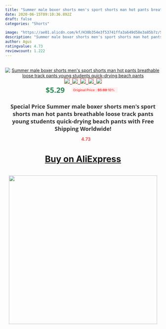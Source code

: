 ```yaml
---
title: "Summer male boxer shorts men's sport shorts man hot pants breathable loose track pants young students quick-drying beach pants"
date: 2020-06-15T09:10:36.892Z
draft: false
categories: "Shorts"

image: "https://ae01.alicdn.com/kf/H30b354e3f53741ffa3a649d58e3a85b7z/Summer-male-boxer-shorts-men-s-sport-shorts-man-hot-pants-breathable-loose-track-pants-young.jpg"
description: "Summer male boxer shorts men's sport shorts man hot pants breathable loose track pants young students quick-drying beach pants"
author: Agus
ratingvalue: 4.73
reviewcount: 1.222
---
```

<br>
<div style="text-align: center;">
<a href="https://s.click.aliexpress.com/e/_AKo3p7" target="_blank" rel="nofollow noopener noreferrer"><img alt="Summer male boxer shorts men's sport shorts man hot pants breathable loose track pants young students quick-drying beach pants" class="magnifier-image" src="https://ae01.alicdn.com/kf/H30b354e3f53741ffa3a649d58e3a85b7z/Summer-male-boxer-shorts-men-s-sport-shorts-man-hot-pants-breathable-loose-track-pants-young.jpg_640x640.jpg">
<br>
<img style="border:1px solid salmon" src="https://ae01.alicdn.com/kf/H30b354e3f53741ffa3a649d58e3a85b7z/Summer-male-boxer-shorts-men-s-sport-shorts-man-hot-pants-breathable-loose-track-pants-young.jpg_120x120.jpg">&nbsp;&nbsp;<img style="border:1px solid salmon" src="https://ae01.alicdn.com/kf/H9b278703608446a5b60f532f1875c6a4v/Summer-male-boxer-shorts-men-s-sport-shorts-man-hot-pants-breathable-loose-track-pants-young.jpg_120x120.jpg">&nbsp;&nbsp;<img style="border:1px solid salmon" src="https://ae01.alicdn.com/kf/H04c63ea64ab649fa8c2c014ccf85682a0/Summer-male-boxer-shorts-men-s-sport-shorts-man-hot-pants-breathable-loose-track-pants-young.jpg_120x120.jpg">&nbsp;&nbsp;<img style="border:1px solid salmon" src="https://ae01.alicdn.com/kf/H37dead71ad96464ebeae5a0cccdda9f7q/Summer-male-boxer-shorts-men-s-sport-shorts-man-hot-pants-breathable-loose-track-pants-young.jpg_120x120.jpg">&nbsp;&nbsp;<img style="border:1px solid salmon" src="https://ae01.alicdn.com/kf/Hfec4f9275a124fcd8685b527b645ed97n/Summer-male-boxer-shorts-men-s-sport-shorts-man-hot-pants-breathable-loose-track-pants-young.jpg_120x120.jpg"></a></div><br0>
<div style="text-align: center;"><span style="background-color: white; border: 0px; box-sizing: border-box; color: seagreen; display: inline-block; font-family: &quot;open sans&quot; , &quot;arial&quot; , &quot;helvetica&quot; , sans-serif , &quot;heiti&quot;; font-size: 24px; font-stretch: inherit; font-weight: 700; line-height: inherit; margin: 0px 10px 0px 0px; padding: 0px; vertical-align: middle;">$5.29 </span>
<span style="background: rgb(255 , 241 , 241); border-radius: 3px; border: 0px; box-sizing: border-box; color: #ff4747; display: inline-block; font-family: inherit; font-size: 12px; font-stretch: inherit; font-style: inherit; font-variant: inherit; font-weight: 600; line-height: inherit; margin: 0px; padding: 2px 5px; transform: scale(0.9); vertical-align: middle;">Original Price : <b style="text-decoration: line-through;">$5.88 </b> 10%&nbsp;&nbsp;</span></div>
<h1 style="color: #333333; display: inline-block; font-family: &quot;open sans&quot; , &quot;arial&quot; , &quot;helvetica&quot; , sans-serif , &quot;heiti&quot;; font-size: 18px; font-stretch: inherit; font-weight: 700; text-align: center;">Special Price Summer male boxer shorts men's sport shorts man hot pants breathable loose track pants young students quick-drying beach pants with Free Shipping Worldwide!</h1>
<div style="color: #ff4747; text-align: center;">
<img src="https://4.bp.blogspot.com/-M0ZcTcb-5uY/XleCXlxnR4I/AAAAAAAAAEc/OrjgMkXV1oMQFaCRZj5HQwOCBcu3w1FegCPcBGAYYCw/s1600/star.png" style="height: 15px;">&nbsp;<b>4.73</b></div>
<div class="button_cont" align="center"><a class="buynow_a" href="https://s.click.aliexpress.com/e/_AKo3p7" target="_blank" rel="nofollow noopener noreferrer"><H1>Buy on AliExpress</H1></a></div><br>
<div class="separator" style="clear: both; text-align: center;">
<img src="https://lh3.googleusercontent.com/-pTy5HemUv9M/XlePHvY0dAI/AAAAAAAAAE4/0nX5iRUoIWY8eMW9Dpxeirr157OZliDIgCLcBGAsYHQ/s1600/badge.gif" width="480">
</div>
